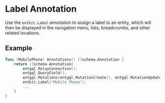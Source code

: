 # Label Annotation
Use the `entkit.Label` annotation to assign a label to an entity, which will then be displayed in the navigation menu, lists, breadcrumbs, and other related locations.

## Example
```go {6}
func (MobilePhone) Annotations() []schema.Annotation {
	return []schema.Annotation{
		entgql.RelayConnection(),
		entgql.QueryField(),
		entgql.Mutations(entgql.MutationCreate(), entgql.MutationUpdate()),
		entkit.Label("Mobile Phone"),
		...
	}
}
```